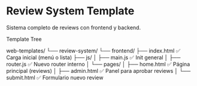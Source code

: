# Review System Template

Sistema completo de reviews con frontend y backend.


Template Tree

web-templates/
└── review-system/
    └── frontend/
        ├── index.html            ✅ Carga inicial (menú o lista)
        ├── js/
        │   ├── main.js           ✅ Init general
        │   ├── router.js         ✅ Nuevo router interno
        │   └── pages/
        │       ├── home.html     ✅ Página principal (reviews)
        │       ├── admin.html    ✅ Panel para aprobar reviews
        │       └── submit.html   ✅ Formulario nuevo review
